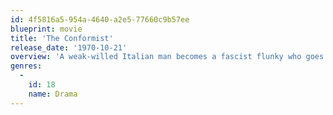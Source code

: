 ```yaml
---
id: 4f5816a5-954a-4640-a2e5-77660c9b57ee
blueprint: movie
title: 'The Conformist'
release_date: '1970-10-21'
overview: 'A weak-willed Italian man becomes a fascist flunky who goes abroad to arrange the assassination of his old teacher, now a political dissident.'
genres:
  -
    id: 18
    name: Drama
---
```

